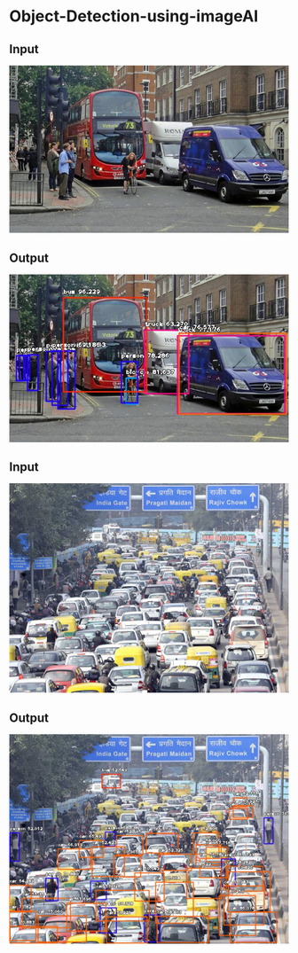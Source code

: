 # Object-Detection-using-imageAI
## Input
![alt text](image1.jpg)
## Output 
![alt text](image1Detected.jpg)

## Input
![alt text](image2.jpg)
## Output
![alt text](image2Detected.jpg)
